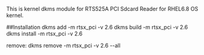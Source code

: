 This is kernel dkms  module for RTS525A PCI Sdcard Reader for RHEL6.8 OS kernel.


##Installation
dkms add  -m rtsx_pci -v 2.6
dkms build -m rtsx_pci -v 2.6
dkms install -m rtsx_pci -v 2.6

remove:
dkms remove  -m rtsx_pci -v 2.6 --all


